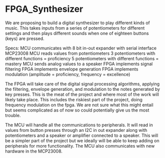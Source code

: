 # FPGA_Synthesizer

We are proposing to build a digital synthesizer to play different kinds of music. This takes inputs from a series of potentiometers for different settings and then plays different sounds when one of eighteen buttons (keys) are pressed. 

Specs:
  MCU communicates with 8 bit in-out expander with serial interface MCP23008
  MCU reads values from potentiometers 
  3 potentiometers with different functions = proficiency 
  5 potentiometers with different functions = mastery
  MCU sends analog values to a speaker
  FPGA implements signal filtering
  FPGA implements envelope generation
  FPGA implements modulation 
  (amplitude = proficiency, frequency = excellence)

  The FPGA will take care of the digital signal processing algorithms, applying the filtering, envelope generation, and modulation to the notes generated by key presses. This is the meat of the project and where most of the work will likely take place. This includes the riskiest part of the project, doing frequency modulation on the fpga. We are not sure what this might entail but seems complicated as of now so could potentially give us the most trouble.
  
  The MCU will handle all the communications to peripherals. It will read in values from button presses through an I2C in out expander along with potentiometers and a speaker or amplifier connected to a speaker. This will be a simpler part of the project but we ideally will be able to keep adding on peripherals for more functionality. The MCU also communicates with new hardware in the MCP23008. 
